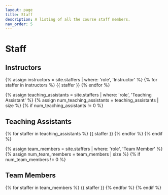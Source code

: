```yaml
---
layout: page
title: Staff
description: A listing of all the course staff members.
nav_order: 5
---
```


# Staff

## Instructors

{% assign instructors = site.staffers | where: 'role', 'Instructor' %}
{% for staffer in instructors %}
{{ staffer }}
{% endfor %}

{% assign teaching_assistants = site.staffers | where: 'role', 'Teaching Assistant' %}
{% assign num_teaching_assistants = teaching_assistants | size %}
{% if num_teaching_assistants != 0 %}
## Teaching Assistants

{% for staffer in teaching_assistants %}
{{ staffer }}
{% endfor %}
{% endif %}

{% assign team_members = site.staffers | where: 'role', 'Team Member' %}
{% assign num_team_members = team_members | size %}
{% if num_team_members != 0 %}
## Team Members

{% for staffer in team_members %}
{{ staffer }}
{% endfor %}
{% endif %}
